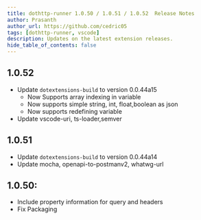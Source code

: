 ```yaml
---
title: dothttp-runner 1.0.50 / 1.0.51 / 1.0.52  Release Notes
author: Prasanth
author_url: https://github.com/cedric05
tags: [dothttp-runner, vscode]
description: Updates on the latest extension releases.
hide_table_of_contents: false
---
```


## 1.0.52
- Update `dotextensions-build` to version 0.0.44a15
  - Now Supports array indexing in variable
  - Now supports simple string, int, float,boolean as json 
  - Now supports redefining variable
- Update vscode-uri, ts-loader,semver


## 1.0.51
- Update `dotextensions-build` to version 0.0.44a14
- Update mocha, openapi-to-postmanv2, whatwg-url



## 1.0.50:
- Include property information for query and headers
- Fix Packaging